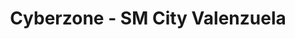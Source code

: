 ---
title: "Cyberzone - SM City Valenzuela"
url: /valenzuela/cyberzone-sm-city-valenzuela/
shop: Außenstelle
---